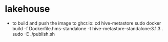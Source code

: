 # lakehouse

- to build and push the image to ghcr.io:
cd hive-metastore
sudo docker build -f Dockerfile.hms-standalone -t hive-metastore-standalone:3.1.3 .
sudo -E ./publish.sh
